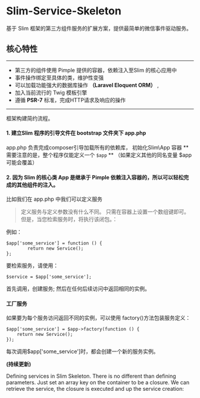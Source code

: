 # Slim-Service-Skeleton

基于 Slim 框架的第三方组件服务的扩展方案，提供最简单的微信事件驱动服务。

## 核心特性

----

- 第三方的组件使用 Pimple 提供的容器，依赖注入至Slim 的核心应用中
- 事件操作绑定至具体的类，维护性变强
- 可以加载功能强大的数据库操作 **（Laravel Eloquent ORM）** , 
- 加入当前流行的 Twig 模板引擎
- 遵循 **PSR-7** 标准，完成HTTP请求及响应的操作

---

框架构建简约流程。 

#### 1. 建立Slim 程序的引导文件在 bootstrap 文件夹下  **app.php**

app.php 负责完成composer引导加载所有的依赖库， 初始化Slim\App 容器  **需要注意的是，整个程序仅能定义一个 ``$app`` ** （如果定义其他的同名变量 $app 可能会覆盖）

#### 2. 因为 Slim 的核心类 App 是继承于 Pimple 依赖注入容器的，所以可以轻松完成的其他组件的注入。

比如我们在 app.php 中我们可以定义服务

>定义服务与定义参数没有什么不同。 只需在容器上设置一个数组键即可。但是，当您检索服务时，将执行该闭包。：

例如：


	$app['some_service'] = function () {
    		return new Service();
	};


 
要检索服务，请使用：


	$service = $app['some_service'];
   


首先调用，创建服务; 然后在任何后续访问中返回相同的实例。

#### 工厂服务

如果要为每个服务访问返回不同的实例，可以使用 factory()方法包装服务定义：

	$app['some_service'] = $app->factory(function () {
   		return new Service();
	});

每次调用$app['some_service']时，都会创建一个新的服务实例。


**(持续更新)**

Defining services in Slim Skeleton. There is no different than defining parameters. Just set an array key on the container to be a closure. We can  retrieve the service, the closure is executed and up the service creation:
                           
